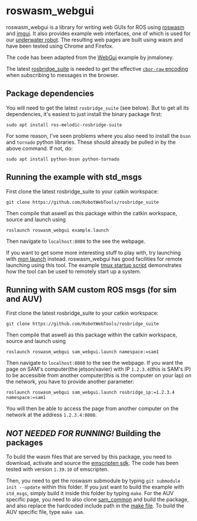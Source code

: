 # roswasm_webgui

roswasm_webgui is a library for writing web GUIs for ROS using [roswasm](https://github.com/nilsbore/roswasm)
and [imgui](https://github.com/ocornut/imgui).
It also provides example web interfaces, one of which is used for our [underwater robot](https://github.com/smarc-project).
The resulting web pages are built using wasm and have been tested using Chrome and Firefox.

The code has been adapted from the [WebGui](https://github.com/jnmaloney/WebGui) example by jnmaloney.

The latest [rosbridge_suite](https://github.com/RobotWebTools/rosbridge_suite) is needed
to get the effective [`cbor-raw` encoding](https://github.com/RobotWebTools/rosbridge_suite/commit/dc7fcb282d1326d573abe83579cc7d989ae71739) when subscribing to messages in the browser.

## Package dependencies

You will need to get the latest `rosbridge_suite` (see below).
But to get all its dependencies, it's easiest to just install the binary package first:
```
sudo apt install ros-melodic-rosbridge-suite
```
For some reason, I've seen problems where you also need to install the `bson` and `tornado`
python libraries. These should already be pulled in by the above command. If not, do:
```
sudo apt install python-bson python-tornado
```

## Running the example with std_msgs

First clone the latest rosbridge_suite to your catkin workspace:
```
git clone https://github.com/RobotWebTools/rosbridge_suite
```
Then compile that aswell as this package within the catkin workspace, source and launch using
```
roslaunch roswasm_webgui example.launch
```
Then navigate to `localhost:8080` to the see the webpage.

If you want to get some more interesting stuff to play with,
try launching with [mon launch](http://wiki.ros.org/rosmon) instead.
roswasm_webgui has good facilities for remote launching using this tool.
The example [tmux startup script](https://github.com/nilsbore/roswasm_webgui/blob/master/scripts/example.sh)
demonstrates how the tool can be used to remotely start up a system.

## Running with SAM custom ROS msgs (for sim and AUV)


First clone the latest rosbridge_suite to your catkin workspace:
```
git clone https://github.com/RobotWebTools/rosbridge_suite
```
Then compile that aswell as this package within the catkin workspace, source and launch using
```
roslaunch roswasm_webgui sam_webgui.launch namespace:=sam1
```
Then navigate to `localhost:8080` to the see the webpage.
If you want the page on SAM's computer(the jetson/xavier) with  IP `1.2.3.4`(this is SAM's IP) to be accessible from
another computer(this is the computer on your lap) on the network, you have to provide another parameter:
```
roslaunch roswasm_webgui sam_webgui.launch rosbridge_ip:=1.2.3.4 namespace:=sam1
```
You will then be able to access the page from another computer on
the network at the address `1.2.3.4:8080`.

## *NOT NEEDED FOR RUNNING!* Building the packages

To build the wasm files that are served by this package, you need to download,
activate and source the [emscripten sdk](https://emscripten.org/docs/getting_started/downloads.html#installation-instructions). The code has been tested with version `1.39.10` of emscripten.

Then, you need to get the roswasm submodule by typing `git submodule init --update` within this folder.
If you just want to build the example with `std_msgs`, simply
build it inside this folder by typing `make`. For the AUV
specific page, you need to also clone [sam_common](https://github.com/smarc-project/sam_common)
and build the package, and also replace the hardcoded include
path in the [make file](https://github.com/nilsbore/roswasm_webgui/blob/master/Makefile).
To build the AUV specific file, type `make sam`.
